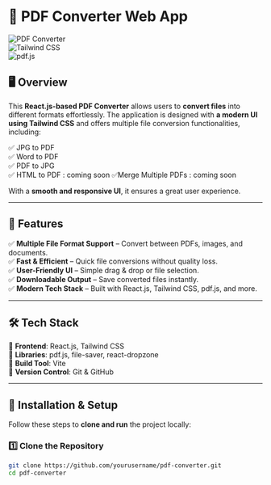# 📌 PDF Converter Web App  

![PDF Converter](https://img.shields.io/badge/React-19.0.0-blue?style=flat-square)  
![Tailwind CSS](https://img.shields.io/badge/TailwindCSS-4.0.9-blue?style=flat-square)  
![pdf.js](https://img.shields.io/badge/pdf.js-4.10.38-orange?style=flat-square)  

## 🖥️ Overview  
This **React.js-based PDF Converter** allows users to **convert files** into different formats effortlessly. The application is designed with **a modern UI using Tailwind CSS** and offers multiple file conversion functionalities, including:  

✅ JPG to PDF  
✅ Word to PDF  
✅ PDF to JPG  
✅ HTML to PDF : coming soon
✅Merge Multiple PDFs  : coming soon

With a **smooth and responsive UI**, it ensures a great user experience.  

---

## 🎯 Features  
✅ **Multiple File Format Support** – Convert between PDFs, images, and documents.  
✅ **Fast & Efficient** – Quick file conversions without quality loss.  
✅ **User-Friendly UI** – Simple drag & drop or file selection.  
✅ **Downloadable Output** – Save converted files instantly.  
✅ **Modern Tech Stack** – Built with React.js, Tailwind CSS, pdf.js, and more.  

---

## 🛠️ Tech Stack  
🔹 **Frontend**: React.js, Tailwind CSS  
🔹 **Libraries**: pdf.js, file-saver, react-dropzone  
🔹 **Build Tool**: Vite  
🔹 **Version Control**: Git & GitHub  

---

## 🚀 Installation & Setup  

Follow these steps to **clone and run** the project locally:  

### 1️⃣ Clone the Repository  
```sh
git clone https://github.com/yourusername/pdf-converter.git
cd pdf-converter

